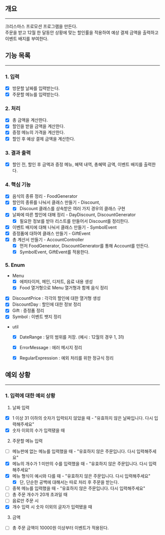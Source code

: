개요
----------------
----------------
크리스마스 프로모션 프로그램을 만든다.<br>
주문을 받고 12월 한 달동안 상황에 맞는 할인률을 적용하여 예상 결제 금액을 출력하고 이벤트 배지를 부여한다.<br>

기능 목록
----------------
----------------
### 1. 입력
- [x] 방문할 날짜를 입력받는다.
- [x] 주문할 메뉴를 입력받는다.

### 2. 처리
- [x] 총 금액을 계산한다.
- [x] 할인을 받을 금액을 계산한다.
- [x] 증정 메뉴의 가격을 계산한다.
- [x] 할인 후 예상 결제 금액을 계산한다.

### 3. 결과 출력
- [x] 할인 전, 할인 후 금액과 증정 메뉴, 혜택 내역, 총혜택 금액, 이벤트 배지를 출력한다.

### 4. 핵심 기능
- [x] 음식의 종류 정리 - FoodGenerator
- [x] 할인의 종류를 나눠서 클래스 만들기 - Discount,
  - [x] Discount 클래스를 상속받은 여러 가지 경우의 클래스 구현
- [x] 날짜에 따른 할인에 대해 정리 - DayDiscount, DiscountGenerator
  - [x] 필요한 정보를 받아 리스트를 만들어서 Discount를 정리한다.
- [x] 이벤트 배지에 대해 나눠서 클래스 만들기 - SymbolEvent
- [x] 증정품에 대하여 클래스 만들기 - GiftEvent
- [x] 총 계산서 만들기 - AccountController
  - [x] 먼저 FoodGenerator, DiscountGenerator를 통해 Account를 만든다.
  - [x] SymbolEvent, GiftEvent를 적용한다.

### 5. Enum
- Menu
  - [x] 에피타이저, 메인, 디저트, 음료 내용 생성 
  - [x] Food 열거형으로 Menu 열거형과 함께 음식 정리
- [x] DiscountPrice : 각각의 할인에 대한 열거형 생성
- [x] DiscountDay : 할인에 대한 정보 정리
- [x] Gift : 증정품 정리
- [x] Symbol : 이벤트 뱃지 정리
- util
  - [x] DateRange : 달의 범위를 저장. (예시 : 12월의 경우 1, 31)
  - [x] ErrorMessage : 에러 메시지 정리
  - [x] RegularExpression : 예외 처리를 위한 정규식 정리


예외 상황
----------------
----------------
### 1. 입력에 대한 예외 상황
1. 날짜 입력
- [x] 1 이상 31 이하의 숫자가 입력되지 않았을 때  - "유효하지 않은 날짜입니다. 다시 입력해주세요"
- [x] 숫자 이외의 수가 입력됐을 때
2. 주문할 메뉴 입력
- [ ] 메뉴판에 없는 메뉴를 입력했을 때 - "유효하지 않은 주문입니다. 다시 입력해주세요"
- [x] 메뉴의 개수가 1 미만의 수를 입력했을 때  - "유효하지 않은 주문입니다. 다시 입력해주세요"
- [x] 메뉴 형식이 예시와 다를 때  - "유효하지 않은 주문입니다. 다시 입력해주세요"
  - [x] 단, 단순한 공백에 대해서는 따로 처리 후 주문을 받는다.
- [ ] 중복 메뉴를 입력했을 때  - "유효하지 않은 주문입니다. 다시 입력해주세요"
- [ ] 총 주문 개수가 20개 초과일 때
- [ ] 음료만 주문 시
- [x] 개수 입력 시 숫자 이외의 글자가 입력됐을 때
3. 금액
- [ ] 총 주문 금액이 10000원 이상부터 이벤트가 적용된다.
